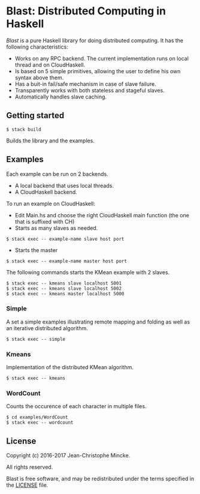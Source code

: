 # Blast: Distributed Computing in Haskell

*Blast* is a pure Haskell library for doing distributed computing. It has the following characteristics:

* Works on any RPC backend. The current implementation runs on local thread and on CloudHaskell.
* Is based on 5 simple primitives, allowing the user to define his own syntax above them.
* Has a buit-in fail/safe mechanism in case of slave failure.
* Transparently works with both stateless and stageful slaves.
* Automatically handles slave caching.


## Getting started

```
$ stack build
```

Builds the library and the examples.

## Examples

Each example can be run on 2 backends. 
* A local backend that uses local threads.
* A CloudHaskell backend.

To run an example on CloudHaskell:
* Edit Main.hs and choose the right CloudHaskell main function (the one that is suffixed with CH)
* Starts as many slaves as needed.

```
$ stack exec -- example-name slave host port
```
* Starts the master
```
$ stack exec -- example-name master host port
```

The following commands starts the KMean example with 2 slaves.

```
$ stack exec -- kmeans slave localhost 5001
$ stack exec -- kmeans slave localhost 5002
$ stack exec -- kmeans master localhost 5000
```

### Simple

A set a simple examples illustrating remote mapping and folding as well as an iterative distributed algorithm.

```
$ stack exec -- simple
```

### Kmeans

Implementation of the distributed KMean algorithm.

```
$ stack exec -- kmeans
```

### WordCount

Counts the occurence of each character in multiple files.

```
$ cd examples/WordCount
$ stack exec -- wordcount
```


## License

Copyright (c) 2016-2017 Jean-Christophe Mincke.

All rights reserved.

Blast is free software, and may be redistributed under the terms
specified in the [LICENSE](LICENSE) file.